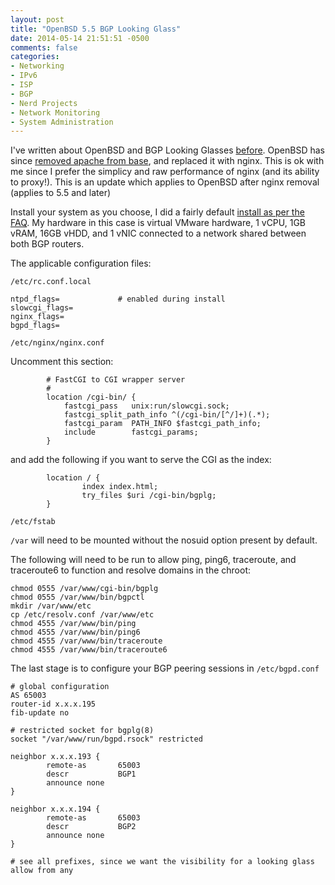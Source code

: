 ```yaml
---
layout: post
title: "OpenBSD 5.5 BGP Looking Glass"
date: 2014-05-14 21:51:51 -0500
comments: false
categories:
- Networking
- IPv6
- ISP
- BGP
- Nerd Projects
- Network Monitoring
- System Administration
---
```

I've written about OpenBSD and BGP Looking Glasses [before](/blog/2013/01/27/building-an-openbsd-bgp-looking-glass/). OpenBSD has since [removed apache from base](http://undeadly.org/cgi?action=article&sid=20140314080734&mode=flat), and replaced it with nginx. This is ok with me since I prefer the simplicy and raw performance of nginx (and its ability to proxy!). This is an update which applies to OpenBSD after nginx removal (applies to 5.5 and later)

Install your system as you choose, I did a fairly default [install as per the FAQ](http://www.openbsd.org/faq/faq4.html). My hardware in this case is virtual VMware hardware, 1 vCPU, 1GB vRAM, 16GB vHDD, and 1 vNIC connected to a network shared between both BGP routers.

<!--more-->

The applicable configuration files:

<code>/etc/rc.conf.local</code>

```
ntpd_flags=             # enabled during install
slowcgi_flags=
nginx_flags=
bgpd_flags=
```

<code>/etc/nginx/nginx.conf</code>

Uncomment this section:

```
        # FastCGI to CGI wrapper server
        #
        location /cgi-bin/ {
            fastcgi_pass   unix:run/slowcgi.sock;
            fastcgi_split_path_info ^(/cgi-bin/[^/]+)(.*);
            fastcgi_param  PATH_INFO $fastcgi_path_info;
            include        fastcgi_params;
        }
```
and add the following if you want to serve the CGI as the index:
```
        location / {
                index index.html;
                try_files $uri /cgi-bin/bgplg;
        }
```

<code>/etc/fstab</code>

<code>/var</code> will need to be mounted without the nosuid option present by default.

The following will need to be run to allow ping, ping6, traceroute, and traceroute6 to function and resolve domains in the chroot:

```
chmod 0555 /var/www/cgi-bin/bgplg
chmod 0555 /var/www/bin/bgpctl
mkdir /var/www/etc
cp /etc/resolv.conf /var/www/etc
chmod 4555 /var/www/bin/ping
chmod 4555 /var/www/bin/ping6
chmod 4555 /var/www/bin/traceroute
chmod 4555 /var/www/bin/traceroute6
```

The last stage is to configure your BGP peering sessions in <code>/etc/bgpd.conf</code>

```
# global configuration
AS 65003
router-id x.x.x.195
fib-update no

# restricted socket for bgplg(8)
socket "/var/www/run/bgpd.rsock" restricted

neighbor x.x.x.193 {
        remote-as       65003
        descr           BGP1
        announce none
}

neighbor x.x.x.194 {
        remote-as       65003
        descr           BGP2
        announce none
}

# see all prefixes, since we want the visibility for a looking glass
allow from any
```
